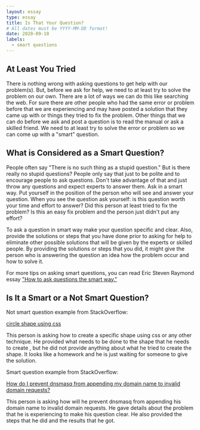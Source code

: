 ```yaml
---
layout: essay
type: essay
title: Is That Your Question?
# All dates must be YYYY-MM-DD format!
date: 2020-09-10
labels:
  - smart questions
---
```



At Least You Tried
---
There is nothing wrong with asking questions to get help with our problem(s). But, before we ask for help, we need to at least try to solve the problem on our own. There are  a lot of ways we can do this like searching the web. For sure there are other people who had the same error or problem before that we are experiencing and may have posted a solution that they came up with or things they tried to fix the problem. Other things that we can do before we ask and post a question is to read the manual or ask a skilled friend. We need to at least try to solve the error or problem so we can come up with a "smart" question.


What is Considered as a Smart Question?
---
People often say "There is no such thing as a stupid question." But is there really no stupid questions? People only say that just to be polite and to encourage people to ask questions. Don't take advantage of that and just throw any questions and expect experts to answer them. Ask in a smart way. Put yourself in the position of the person who will see and answer your question. When you see the question ask yourself: is this question worth your time and effort to answer? Did this person at least tried to fix the problem?  Is this an easy fix problem and the person just didn't put any effort?

To ask a question in smart way make your question specific and clear. Also, provide the solutions or steps that you have done prior to asking for help to eliminate other possible solutions that will be given by the experts or skilled people. By providing the solutions or steps that you did, it might give the person who is answering the question an idea how the problem occur and how to solve it. 

For more tips on asking smart questions, you can read Eric Steven Raymond essay ["How to ask questions the smart way."](http://www.catb.org/esr/faqs/smart-questions.html)

Is It a Smart or a Not Smart Question?
---
Not smart question example from StackOverflow:

[circle shape using css](https://stackoverflow.com/questions/63843562/circle-shape-using-css)

This person is asking how to create a specific shape using css or any other technique. He provided what needs to be done to the shape that he needs to create , but he did not provide anything about what he tried to create the shape. It looks like a homework and he is just waiting for someone to give the solution.

Smart question example from StackOverflow:

[How do I prevent dnsmasq from appending my domain name to invalid domain requests?](https://stackoverflow.com/questions/5876/how-do-i-prevent-dnsmasq-from-appending-my-domain-name-to-invalid-domain-request)

This person is asking how will he prevent dnsmasq from appending his domain name to invalid domain requests. He gave details about the problem that he is experiencing to make his question clear. He also provided the steps that he did and the results that he got. 
